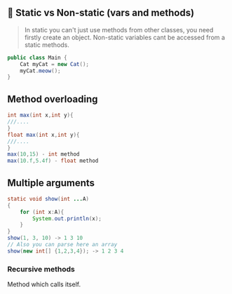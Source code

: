 
## 🤔 Static vs Non-static (vars and methods)
> In static you can't just use methods from other classes, you need firstly create an object. Non-static variables cant be accessed from a static methods. 
```Java
public class Main {
	Cat myCat = new Cat();
	myCat.meow();
}
```
## Method overloading
```Java
int max(int x,int y){
///....
}
float max(int x,int y){
///....
}
max(10,15) - int method
max(10.f,5.4f) - float method
```
## Multiple arguments

```Java
static void show(int ...A)
{
	for (int x:A){
		System.out.println(x);
	}
}
show(1, 3, 10) -> 1 3 10
// Also you can parse here an array 
show(new int[] {1,2,3,4}); -> 1 2 3 4

```

### Recursive methods

Method which calls itself.

